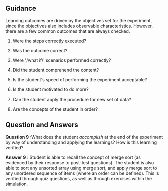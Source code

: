 ## Guidance
   Learning outcomes are driven by the objectives set for the
    experiment, since the objectives also includes observable
    characteristics.  However, there are a few common outcomes that
    are always checked.

   1. Were the steps correctly executed?

   2. Was the outcome correct?

   3. Were '/what if/' scenarios performed correctly?

   4. Did the student comprehend the content?

   5. Is the student's speed of performing the experiment
       acceptable?

   6. Is the student motivated to do more?

   7. Can the student apply the procedure for new set of
       data?

   8. Are the concepts of the student in order?


## Question and Answers
   **Question 9** :What does the student _accomplish_ at the
                   end of the experiment by way of
                   understanding and applying the learnings?
                   How is this learning verified?
    
   **Answer 9** : Student is able to recall the concept of merge sort
                  (as evidenced by their response to post-test
                  questions). The student is also able to sort any
                  unsorted array using merge sort, and apply merge
                  sort to any unordered sequence of items (where an
                  order can be defined). This is verified through quiz
                  questions, as well as through exercises within the
                  simulation.


